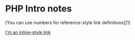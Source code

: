 # PHP Intro notes


 [You can use numbers for reference-style link definitions][1]
 
 [I'm an inline-style link](https://www.google.com)
